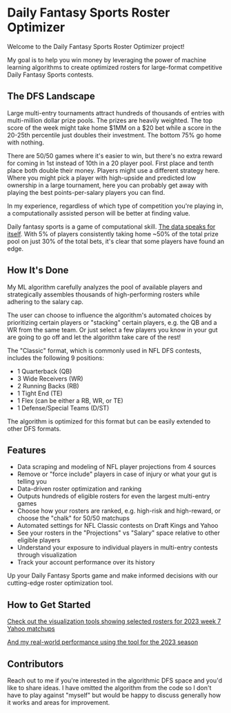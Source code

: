 # Daily Fantasy Sports Roster Optimizer

Welcome to the Daily Fantasy Sports Roster Optimizer project! 

My goal is to help you win money by leveraging the power of machine learning algorithms to create optimized rosters for large-format competitive Daily Fantasy Sports contests. 

## The DFS Landscape
Large multi-entry tournaments attract hundreds of thousands of entries with multi-million dollar prize pools. The prizes are heavily weighted. The top score of the week might take home $1MM on a $20 bet while a score in the 20-25th percentile just doubles their investment. The bottom 75% go home with nothing.  

There are 50/50 games where it's easier to win, but there's no extra reward for coming in 1st instead of 10th in a 20 player pool. First place and tenth place both double their money. Players might use a different strategy here. Where you might pick a player with high-upside and predicted low ownership in a large tournament, here you can probably get away with playing the best points-per-salary players you can find. 

In my experience, regardless of which type of competition you're playing in, a computationally assisted person will be better at finding value.

Daily fantasy sports is a game of computational skill. [The data speaks for itself](https://www.draftkings.com/average-results). With 5% of players consistently taking home ~50% of the total prize pool on just 30% of the total bets, it's clear that some players have found an edge.

## How It's Done

My ML algorithm carefully analyzes the pool of available players and strategically assembles thousands of high-performing rosters while adhering to the salary cap.

The user can choose to influence the algorithm's automated choices by prioritizing certain players or "stacking" certain players, e.g. the QB and a WR from the same team. Or just select a few players you know in your gut are going to go off and let the algorithm take care of the rest!

The "Classic" format, which is commonly used in NFL DFS contests, includes the following 9 positions:

- 1 Quarterback (QB)
- 3 Wide Receivers (WR)
- 2 Running Backs (RB)
- 1 Tight End (TE)
- 1 Flex (can be either a RB, WR, or TE)
- 1 Defense/Special Teams (D/ST)

The algorithm is optimized for this format but can be easily extended to other DFS formats.

## Features

- Data scraping and modeling of NFL player projections from 4 sources
- Remove or "force include" players in case of injury or what your gut is telling you
- Data-driven roster optimization and ranking
- Outputs hundreds of eligible rosters for even the largest multi-entry games
- Choose how your rosters are ranked, e.g. high-risk and high-reward, or choose the "chalk" for 50/50 matchups 
- Automated settings for NFL Classic contests on Draft Kings and Yahoo
- See your rosters in the "Projections" vs "Salary" space relative to other eligible players
- Understand your exposure to individual players in multi-entry contests through visualization
- Track your account performance over its history

Up your Daily Fantasy Sports game and make informed decisions with our cutting-edge roster optimization tool. 

## How to Get Started

[Check out the visualization tools showing selected rosters for 2023 week 7 Yahoo matchups](https://gjselections.azurewebsites.net)

[And my real-world performance using the tool for the 2023 season](https://gjackshowdfs.azurewebsites.net)

## Contributors
Reach out to me if you're interested in the algorithmic DFS space and you'd like to share ideas. I have omitted the algorithm from the code so I don't have to play against "myself" but would be happy to discuss generally how it works and areas for improvement.
